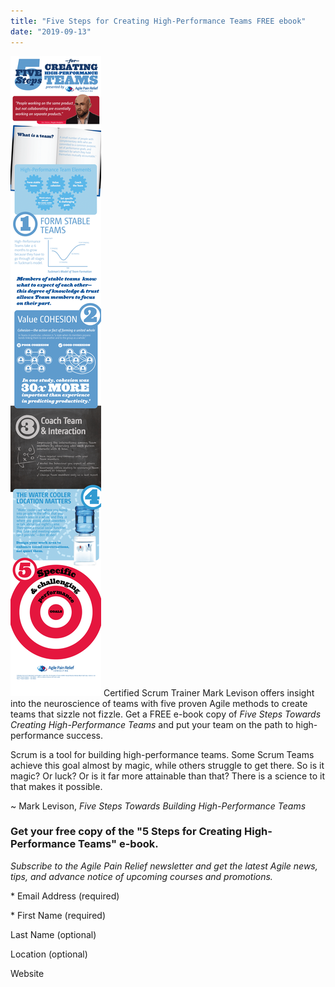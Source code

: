 ```yaml
---
title: "Five Steps for Creating High-Performance Teams FREE ebook"
date: "2019-09-13"
---
```


![Agile Pain Relief Five Steps Towards Creating High Performance Teams Infographic](images/apr-infographic-1_85_web.png) Certified Scrum Trainer Mark Levison offers insight into the neuroscience of teams with five proven Agile methods to create teams that sizzle not fizzle. Get a FREE e-book copy of _Five Steps Towards Creating High-Performance Teams_ and put your team on the path to high-performance success.

Scrum is a tool for building high-performance teams. Some Scrum Teams achieve this goal almost by magic, while others struggle to get there. So is it magic? Or luck? Or is it far more attainable than that? There is a science to it that makes it possible.

~ Mark Levison, _Five Steps Towards Building High-Performance Teams_

### Get your free copy of the "5 Steps for Creating High-Performance Teams" e-book.

_Subscribe to the Agile Pain Relief newsletter and get the latest Agile news, tips, and advance notice of upcoming courses and promotions._

\* Email Address (required) 

\* First Name (required) 

Last Name (optional) 

Location (optional) 

Website
